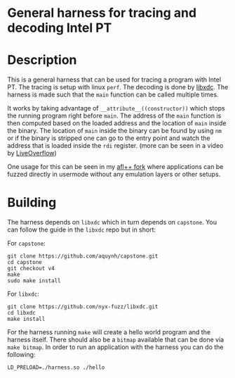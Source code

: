 
General harness for tracing and decoding Intel PT
=================================================

# Description

This is a general harness that can be used for tracing a program with Intel PT.
The tracing is setup with linux `perf`. The decoding is done by
[libxdc](https://github.com/nyx-fuzz/libxdc). The harness is made such that
the `main` function can be called multiple times.

It works by taking advantage of `__attribute__((constructor))` which stops
the running program right before `main`. The address of the `main` function is
then computed based on the loaded address and the location of `main` inside the
binary. The location of `main` inside the binary can be found by using `nm` or
if the binary is stripped one can go to the entry point and watch the address
that is loaded inside the `rdi` register. (more can be seen in a video by
[LiveOverflow](https://www.youtube.com/watch?v=N1US3c6CpSw))

One usage for this can be seen in my [afl++
fork](https://github.com/bancsorin10/AFLplusplus) where applications can be
fuzzed directly in usermode without any emulation layers or other setups.

# Building

The harness depends on `libxdc` which in turn depends on `capstone`. You can
follow the guide in the `libxdc` repo but in short:

For `capstone`:

```
git clone https://github.com/aquynh/capstone.git
cd capstone
git checkout v4
make 
sudo make install
```

For `libxdc`:

```
git clone https://github.com/nyx-fuzz/libxdc.git
cd libxdc
make install
```

For the harness running `make` will create a hello world program and the
harness itself. There should also be a `bitmap` available that can be done
via `make bitmap`. In order to run an application with the harness you can do
the following:

```
LD_PRELOAD=./harness.so ./hello
```
